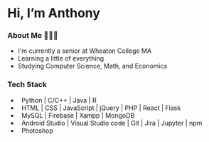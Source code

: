 <h1> Hi, I’m Anthony </h1>
<h3> About Me 👨🏻‍💻 </h3>
<ul>
  <li>I'm currently a senior at Wheaton College MA</li>
  <li>Learning a little of everything</li>
  <li>Studying Computer Science, Math, and Economics</li>
</ul>  
<h3> Tech Stack </h3>

- &nbsp; Python | C/C++ | Java | R
- &nbsp; HTML | CSS | JavaScript | jQuery | PHP | React | Flask
- &nbsp; MySQL | Firebase | Xampp | MongoDB
- &nbsp; Android Studio | Visual Studio code | Git | Jira | Jupyter | npm
- &nbsp; Photoshop

<!---
agatti4/agatti4 is a ✨ special ✨ repository because its `README.md` (this file) appears on your GitHub profile.
You can click the Preview link to take a look at your changes.
--->
